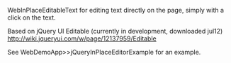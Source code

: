 WebInPlaceEditableText for editing text directly on the page, simply with a click on the text. 

Based on jQuery UI Editable (currently in development, downloaded jul12) http://wiki.jqueryui.com/w/page/12137959/Editable


See WebDemoApp>>jQueryInPlaceEditorExample for an example.
